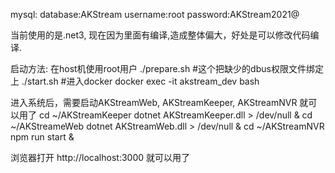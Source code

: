 mysql:
database:AKStream
username:root
password:AKStream2021@


当前使用的是.net3, 现在因为里面有编译,造成整体偏大，好处是可以修改代码编译.

启动方法:
在host机使用root用户
./prepare.sh
#这个把缺少的dbus权限文件绑定上
./start.sh
#进入docker
docker exec -it akstream_dev bash


进入系统后，需要启动AKStreamWeb, AKStreamKeeper, AKStreamNVR 就可以用了
cd ~/AKStreamKeeper
dotnet AKStreamKeeper.dll > /dev/null &
cd ~/AKStreameWeb
dotnet AKStreamWeb.dll > /dev/null &
cd ~/AKStreamNVR
npm run start &

浏览器打开
http://localhost:3000
就可以用了
